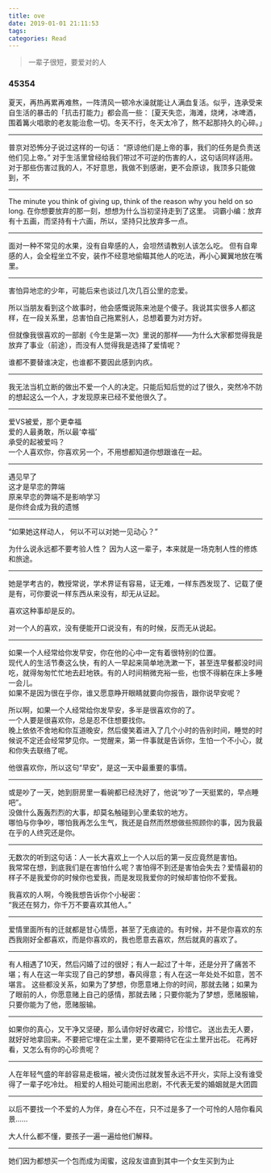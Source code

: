 ```yaml
---
title: ove
date: 2019-01-01 21:11:53
tags: 
categories: Read
---
```


> 一辈子很短，要爱对的人

<!-- more -->
### 45354
夏天，再热再累再难熬，一阵清风一顿冷水澡就能让人满血复活。似乎，连承受来自生活的暴击的「抗击打能力」都会高一些：
[夏天失恋，海滩，烧烤，冰啤酒，围着篝火唱歌的老友能治愈一切。冬天不行，冬天太冷了，熬不起那持久的心碎。」

------
普京对恐怖分子说过这样的一句话：
“原谅他们是上帝的事，我们的任务是负责送他们见上帝。”
对于生活里曾经给我们带过不可逆的伤害的人，这句话同样适用。
对于那些伤害过我的人，不好意思，我做不到感谢，更不会原谅，我顶多只能做到，不

------
The minute you think of giving up, think of the reason why you held on so long. 
在你想要放弃的那一刻，想想为什么当初坚持走到了这里。
词霸小编：放弃有十五画，而坚持有十六画，所以，坚持只比放弃多一点。

------
面对一种不常见的水果，没有自卑感的人，会坦然请教别人该怎么吃。
但有自卑感的人，会全程坐立不安，装作不经意地偷瞄其他人的吃法，再小心翼翼地放在嘴里。

------
害怕异地恋的少年，可能后来也谈过几次几百公里的恋爱。

所以当朋友看到这个故事时，他会感慨说陈来池是个傻子。我说其实很多人都这样，在一段关系里，总害怕自己拖累别人，总想着要为对方好。

但就像我很喜欢的一部剧《今生是第一次》里说的那样——为什么大家都觉得我是放弃了事业（前途），而没有人觉得我是选择了爱情呢？

谁都不要替谁决定，也谁都不要因此感到内疚。

-----
我无法当机立断的做出不爱一个人的决定。只能后知后觉的过了很久，突然冷不防的想起这么一个人，才发现原来已经不爱他很久了。

-----
爱VS被爱，那个更幸福  
爱的人最勇敢，所以最‘幸福’  
承受的起被爱吗？  
一个人喜欢你，你喜欢另一个，不用想都知道你想跟谁在一起。

------
遇见早了  
这才是早恋的弊端  
原来早恋的弊端不是影响学习  
是你终会成为我的遗憾  

------
“如果她这样动人， 
何以不可以对她一见动心？”


为什么说永远都不要考验人性？
因为人这一辈子，本来就是一场克制人性的修炼和旅途。


-----
她是学考古的，教授常说，学术界证有容易，证无难，一样东西发现了、记载了便是有，可你要说一样东西从来没有，却无从证起。

喜欢这种事却是反的。

对一个人的喜欢，没有便能开口说没有，有的时候，反而无从说起。

------
如果一个人经常给你发早安，你在他的心中一定有着很特别的位置。  
现代人的生活节奏这么快，有的人一早起来简单地洗漱一下，甚至连早餐都没时间吃，就得匆匆忙忙地去赶地铁。有的人时间稍微充裕一些，也恨不得躺在床上多睡一会儿。  
如果不是因为很在乎你，谁又愿意睁开眼睛就要向你报告，跟你说早安呢？

所以啊，如果一个人经常给你发早安，多半是很喜欢你的了。  
一个人要是很喜欢你，总是忍不住想要找你。  
晚上依依不舍地和你互道晚安，然后傻笑着进入了几个小时的告别时间，睡觉的时候说不定还会经常梦见你。一觉醒来，第一件事就是告诉你，生怕一个不小心，就和你失去联络了呢。

他很喜欢你，所以这句“早安”，是这一天中最重要的事情。

------
或是吵了一天，她到厨房里一看碗都已经洗好了，他说“吵了一天挺累的，早点睡吧”。  
没做什么轰轰烈烈的大事，却莫名触碰到心里柔软的地方。  
哪怕与你争吵，哪怕我再怎么生气，我还是自然而然想做些照顾你的事，因为我最在乎的人终究还是你。

------
无数次的听到这句话：人一长大喜欢上一个人以后的第一反应竟然是害怕。  
我常常在想，到底我们是在害怕什么呢？害怕得不到还是害怕会失去？爱情最初的样子不是我爱你的时候你也爱我，而是发现我爱你的时候却害怕你不爱我。

我喜欢的人啊，今晚我想告诉你个小秘密：  
“我还在努力，你千万不要喜欢其他人。”

------
爱情里面所有的迁就都是甘心情愿，甚至了无痕迹的。有时候，并不是你喜欢的东西我刚好全都喜欢，而是你喜欢的，我也愿意去喜欢，然后就真的喜欢了。

------
有人相遇了10天，然后闪婚了过的很好；有人一起过了十年，还是分开了痛苦不堪；有人在这一年实现了自己的梦想，春风得意；有人在这一年处处不如意，苦不堪言。
这些都没关系，如果为了梦想，你愿意堵上你的时间，那就去赌；如果为了眼前的人，你愿意赌上自己的感情，那就去赌；只要你能为了梦想，愿赌服输，只要你能为了他，愿赌服输。

------
如果你的真心，又干净又坚硬，那么请你好好收藏它，珍惜它。
送出去无人要，就好好地拿回来。不要把它埋在尘土里，更不要期待它在尘土里开出花。
花再好看，又怎么有你的心珍贵呢？

------
人在年轻气盛的年龄容易走极端，被火烫伤过就发誓永远不开火，实际上没有谁受得了一辈子吃冷灶。
相爱的人相处可能闹出悲剧，不代表无爱的婚姻就是大团圆

------

以后不要找一个不爱的人为伴，身在心不在，只不过是多了一个可怜的人陪你看风景......


大人什么都不懂，要孩子一遍一遍给他们解释。

-----
她们因为都想买一个包而成为闺蜜，这段友谊直到其中一个女生买到为止